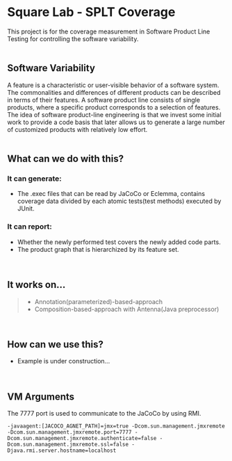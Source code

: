 # Square Lab - SPLT Coverage

This project is for the coverage measurement in Software Product Line Testing for controlling the software variability.
<br><br>

## Software Variability

A feature is a characteristic or user-visible behavior of a software system. The commonalities and differences of different products can be described in terms of their features.
A software product line consists of single products, where a specific product corresponds to a selection of features.
The idea of software product-line engineering is that we invest some initial work to provide a code basis that later allows us to generate a large number of customized products with relatively low effort.
<br><br>

## What can we do with this?

### It can generate:

- The .exec files that can be read by JaCoCo or Eclemma, contains coverage data divided by each atomic tests(test methods) executed by JUnit.

### It can report:

- Whether the newly performed test covers the newly added code parts.
- The product graph that is hierarchized by its feature set.
<br>

## It works on...

> - Annotation(parameterized)-based-approach
> - Composition-based-approach with Antenna(Java preprocessor)
<br>

## How can we use this?

- Example is under construction...
<br>

## VM Arguments

The 7777 port is used to communicate to the JaCoCo by using RMI.

`-javaagent:[JACOCO_AGNET_PATH]=jmx=true -Dcom.sun.management.jmxremote -Dcom.sun.management.jmxremote.port=7777 -Dcom.sun.management.jmxremote.authenticate=false -Dcom.sun.management.jmxremote.ssl=false -Djava.rmi.server.hostname=localhost`

